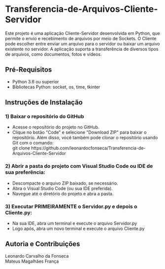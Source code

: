 # Transferencia-de-Arquivos-Cliente-Servidor 
Este projeto é uma aplicação Cliente-Servidor desenvolvida em Python, que permite o envio e recebimento de arquivos por meio de Sockets. O Cliente pode escolher entre enviar um arquivo para o servidor ou baixar um arquivo existente no servidor. A aplicação suporta a transferência de diversos tipos de arquivos, como documentos, fotos e vídeos.

## Pré-Requisitos
<ul>
  <li>Python 3.6 ou superior</li>
  <li>Bibliotecas Python: socket, os, time, tkinter</li>
</ul>

## Instruções de Instalação
### 1) Baixar o repositório do GitHub
<ul>
  <li>Acesse o repositório do projeto no GitHub.</li>
  <li>Clique no botão "Code" e selecione "Download ZIP" para baixar o repositório. Além disso, você também pode clonar o repositório usando Git com o comando:</li>
  git clone https://github.com/leonardocfonseca/Transferencia-de-Arquivos-Cliente-Servidor
</ul>

### 2) Abrir a pasta do projeto com Visual Studio Code ou IDE de sua preferência:
<ul>
  <li>Descompacte o arquivo ZIP baixado, se necessário.</li>
  <li>Abra o Visual Studio Code (ou sua IDE preferida).</li>
  <li>Navegue até o diretório do projeto e abra a pasta.</li>
</ul>

### 3) Executar PRIMEIRAMENTE o Servidor.py e depois o Cliente.py:
<ul>
  <li>Na sua IDE, abra um terminal e execute o arquivo Servidor.py</li>
  <li>Logo após, abra um novo terminal e execute o arquivo Cliente.py</li>
</ul>

## Autoria e Contribuições

Leonardo Carvalho da Fonseca<br>
Mateus Magalhães França
